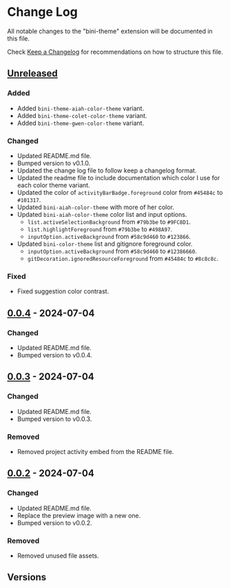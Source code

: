 # Change Log

All notable changes to the "bini-theme" extension will be documented in this file.

Check [Keep a Changelog](http://keepachangelog.com/) for recommendations on how to structure this file.

## [Unreleased]

### Added

- Added `bini-theme-aiah-color-theme` variant.
- Added `bini-theme-colet-color-theme` variant.
- Added `bini-theme-gwen-color-theme` variant.

### Changed

- Updated README.md file.
- Bumped version to v0.1.0.
- Updated the change log file to follow keep a changelog format.
- Updated the readme file to include documentation which color I use for each color theme variant.
- Updated the color of `activityBarBadge.foreground` color from `#45484c` to `#101317`.
- Updated `bini-aiah-color-theme` with more of her color.
- Updated `bini-aiah-color-theme` color list and input options.
  - `list.activeSelectionBackground` from `#79b3be` to `#9FC8D1`.
  - `list.highlightForeground` from `#79b3be` to `#498A97`.
  - `inputOption.activeBackground` from `#58c9d460` to `#123866`.
- Updated `bini-color-theme` list and gitignore foreground color.
  - `inputOption.activeBackground` from `#58c9d460` to `#12386660`.
  - `gitDecoration.ignoredResourceForeground` from `#45484c` to `#8c8c8c`.

### Fixed

- Fixed suggestion color contrast.

## [0.0.4] - 2024-07-04

### Changed

- Updated README.md file.
- Bumped version to v0.0.4.

## [0.0.3] - 2024-07-04

### Changed

- Updated README.md file.
- Bumped version to v0.0.3.

### Removed

- Removed project activity embed from the README file.

## [0.0.2] - 2024-07-04

### Changed

- Updated README.md file.
- Replace the preview image with a new one.
- Bumped version to v0.0.2.

### Removed

- Removed unused file assets.

## Versions

[unreleased]: https://github.com/olivierlacan/keep-a-changelog/compare/v1.1.1...HEAD
[0.0.4]: https://github.com/warengonzaga/bini-theme/compare/v0.0.3...v0.0.4
[0.0.3]: https://github.com/warengonzaga/bini-theme/compare/v0.0.2...v0.0.3
[0.0.2]: https://github.com/warengonzaga/bini-theme/releases/tag/v0.0.2
